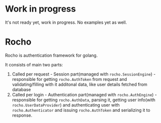 # Work in progress
It's not ready yet, work in progress.
No examples yet as well.

# Rocho
Rocho is authentication framework for golang.

It consists of main two parts:
1. Called per request - Session part(managed with `rocho.SessionEngine`) - responsible for getting `rocho.AuthToken` from request and validating/filling with it additonal data, like user details fetched from database 
2. Called per login - Authentication part(managed with `rocho.AuthEngine`) - responsible for getting `rocho.AuthData`, parsing it, getting user info(with `rocho.UserDataProvider`) and authenticating user with `rocho.Authenticator` and issuing `rocho.AuthToken` and serializing it to response.